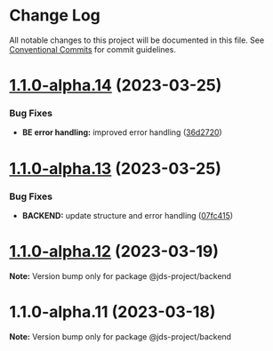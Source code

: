 # Change Log

All notable changes to this project will be documented in this file.
See [Conventional Commits](https://conventionalcommits.org) for commit guidelines.

# [1.1.0-alpha.14](https://github.com/rem029/jds-project/compare/v1.1.0-alpha.13...v1.1.0-alpha.14) (2023-03-25)


### Bug Fixes

* **BE error handling:** improved error handling ([36d2720](https://github.com/rem029/jds-project/commit/36d27203431e257fb8d38a354c255cb75950c451))





# [1.1.0-alpha.13](https://github.com/rem029/jds-project/compare/v1.1.0-alpha.12...v1.1.0-alpha.13) (2023-03-25)


### Bug Fixes

* **BACKEND:** update structure and error handling ([07fc415](https://github.com/rem029/jds-project/commit/07fc41594b3d35a3633bdcf007a2719ff6b308e4))





# [1.1.0-alpha.12](https://github.com/rem029/jds-project/compare/v1.1.0-alpha.11...v1.1.0-alpha.12) (2023-03-19)

**Note:** Version bump only for package @jds-project/backend





# 1.1.0-alpha.11 (2023-03-18)

**Note:** Version bump only for package @jds-project/backend

